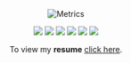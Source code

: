 <div align="center">
  <img alt="Metrics" src="https://github.com/cnpls/cnpls/blob/master/github-metrics.svg">
  
  <a href="https://github.com/cnpryer"><img src="https://img.shields.io/badge/GitHub-%23121011.svg?style=for-the-badge&logo=github&logoColor=white"/></a>
  <a href="https://linkedin.com/in/cnpryer"><img src="https://img.shields.io/badge/LinkedIn-%230077B5.svg?style=for-the-badge&logo=linkedin&logoColor=white"/></a>
  <a href="https://cnpryer.medium.com"><img src="https://img.shields.io/badge/Blog-12100E?style=for-the-badge&logo=medium&logoColor=white"/></a>
  <a href="https://devpost.com/cnp"><img src="https://img.shields.io/badge/-Hackthons-blue?style=for-the-badge&logo=appveyor"/></a>
  <a href="https://twitter.com/cnpryer"><img src="https://img.shields.io/badge/Twitter-%231DA1F2.svg?style=for-the-badge&logo=Twitter&logoColor=white"/></a>
  <a href="https://instagram.com/cnp.ig"><img src="https://img.shields.io/badge/Instagram-%23E4405F.svg?style=for-the-badge&logo=Instagram&logoColor=white"/></a>
  
  <p>To view my <b>resume</b> <a href="http://cnpryer.com/Chris-Pryer-Resume.pdf" target="_blank">click here</a>.</p>
</div>
